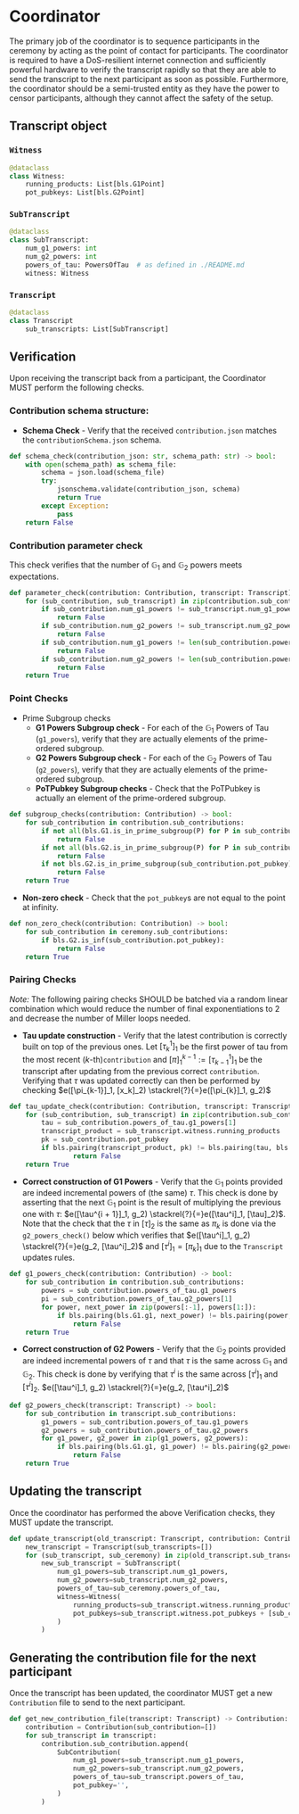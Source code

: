 # Coordinator

The primary job of the coordinator is to sequence participants in the ceremony by acting as the point of contact for participants. The coordinator is required to have a DoS-resilient internet connection and sufficiently powerful hardware to verify the transcript rapidly so that they are able to send the transcript to the next participant as soon as possible. Furthermore, the coordinator should be a semi-trusted entity as they have the power to censor participants, although they cannot affect the safety of the setup.


## Transcript object

### `Witness`

```python
@dataclass
class Witness:
    running_products: List[bls.G1Point]
    pot_pubkeys: List[bls.G2Point]
```

### `SubTranscript`

```python
@dataclass
class SubTranscript:
    num_g1_powers: int
    num_g2_powers: int
    powers_of_tau: PowersOfTau  # as defined in ./README.md
    witness: Witness
```

### `Transcript`

```python
@dataclass
class Transcript
    sub_transcripts: List[SubTranscript]
```

## Verification

Upon receiving the transcript back from a participant, the Coordinator MUST perform the following checks.

### Contribution schema structure:

- __Schema Check__ - Verify that the received `contribution.json` matches the `contributionSchema.json` schema.
```python
def schema_check(contribution_json: str, schema_path: str) -> bool:
    with open(schema_path) as schema_file:
        schema = json.load(schema_file)
        try:
            jsonschema.validate(contribution_json, schema)
            return True
        except Exception:
            pass
    return False
```


### Contribution parameter check

This check verifies that the number of $\mathbb{G}_1$ and $\mathbb{G}_2$ powers meets expectations.

```python
def parameter_check(contribution: Contribution, transcript: Transcript) -> bool:
    for (sub_contribution, sub_transcript) in zip(contribution.sub_contributions, transcript.sub_transcript):
        if sub_contribution.num_g1_powers != sub_transcript.num_g1_powers:
            return False
        if sub_contribution.num_g2_powers != sub_transcript.num_g2_powers:
            return False
        if sub_contribution.num_g1_powers != len(sub_contribution.powers_of_tau.g1_powers):
            return False
        if sub_contribution.num_g2_powers != len(sub_contribution.powers_of_tau.g2_powers):
            return False
    return True
```


### Point Checks

- Prime Subgroup checks
    - __G1 Powers Subgroup check__ - For each of the $\mathbb{G}_1$ Powers of Tau (`g1_powers`), verify that they are actually elements of the prime-ordered subgroup.
    - __G2 Powers Subgroup check__ - For each of the $\mathbb{G}_2$ Powers of Tau (`g2_powers`), verify that they are actually elements of the prime-ordered subgroup.
    - __PoTPubkey Subgroup checks__ - Check that the PoTPubkey is actually an element of the prime-ordered subgroup.

```python
def subgroup_checks(contribution: Contribution) -> bool:
    for sub_contribution in contribution.sub_contributions:
        if not all(bls.G1.is_in_prime_subgroup(P) for P in sub_contribution.powers_of_tau.g1_powers):
            return False
        if not all(bls.G2.is_in_prime_subgroup(P) for P in sub_contribution.powers_of_tau.g2_powers):
            return False
        if not bls.G2.is_in_prime_subgroup(sub_contribution.pot_pubkey):
            return False
    return True
```

- __Non-zero check__ - Check that the `pot_pubkey`s are not equal to the point at infinity.
```python
def non_zero_check(contribution: Contribution) -> bool:
    for sub_contribution in ceremony.sub_contributions:
        if bls.G2.is_inf(sub_contribution.pot_pubkey):
            return False
    return True
```

### Pairing Checks

_Note:_ The following pairing checks SHOULD be batched via a random linear combination which would reduce the number of final exponentiations to 2 and decrease the number of Miller loops needed.

- __Tau update construction__ - Verify that the latest contribution is correctly built on top of the previous ones. Let $[\tau^1_{k}]_1$ be the first power of tau from the most recent ($k$-th)`contribution` and $[\pi]_1^{k-1} := [\tau^1_{k-1}]_1$ be the transcript after updating from the previous correct `contribution`.  Verifying that $\tau$ was updated correctly can then be performed by checking $e([\pi_{k-1}]_1, [x_k]_2) \stackrel{?}{=}e([\pi_{k}]_1, g_2)$

```python
def tau_update_check(contribution: Contribution, transcript: Transcript) -> bool:
    for (sub_contribution, sub_transcript) in zip(contribution.sub_contributions, transcript.sub_transcripts):
        tau = sub_contribution.powers_of_tau.g1_powers[1]
        transcript_product = sub_transcript.witness.running_products
        pk = sub_contribution.pot_pubkey
        if bls.pairing(transcript_product, pk) != bls.pairing(tau, bls.G2.g2):
                return False
    return True
```

- __Correct construction of G1 Powers__ - Verify that the $\mathbb{G}_1$ points provided are indeed incremental powers of (the same) $\tau$. This check is done by asserting that the next $\mathbb{G}_1$ point is the result of multiplying the previous one with $\tau$: $e([\tau^{i + 1}]_1, g_2) \stackrel{?}{=}e([\tau^i]_1, [\tau]_2)$. Note that the check that the $\tau$ in $[\tau]_2$ is the same as $\pi_k$ is done via the `g2_powers_check()` below which verifies that $e([\tau^i]_1, g_2) \stackrel{?}{=}e(g_2, [\tau^i]_2)$ and $[\tau^i]_1 = [\pi_k]_1$ due to the `Transcript` updates rules.

```python
def g1_powers_check(contribution: Contribution) -> bool:
    for sub_contribution in contribution.sub_contributions:
        powers = sub_contribution.powers_of_tau.g1_powers
        pi = sub_contribution.powers_of_tau.g2_powers[1]
        for power, next_power in zip(powers[:-1], powers[1:]):
            if bls.pairing(bls.G1.g1, next_power) != bls.pairing(power, pi):
                return False
    return True
```

- __Correct construction of G2 Powers__ - Verify that the $\mathbb{G}_2$ points provided are indeed incremental powers of $\tau$ and that $\tau$ is the same across $\mathbb{G}_1$ and $\mathbb{G}_2$. This check is done by verifying that $\tau^i$ is the same across $[\tau^i]_1$ and $[\tau^i]_2$. $e([\tau^i]_1, g_2) \stackrel{?}{=}e(g_2, [\tau^i]_2)$

```python
def g2_powers_check(transcript: Transcript) -> bool:
    for sub_contribution in transcript.sub_contributions:
        g1_powers = sub_contribution.powers_of_tau.g1_powers
        g2_powers = sub_contribution.powers_of_tau.g2_powers
        for g1_power, g2_power in zip(g1_powers, g2_powers):
            if bls.pairing(bls.G1.g1, g1_power) != bls.pairing(g2_power, bls.G2.g2):
                return False
    return True
```

## Updating the transcript

Once the coordinator has performed the above Verification checks, they MUST update the transcript.


```python
def update_transcript(old_transcript: Transcript, contribution: Contribution) -> Transcript:
    new_transcript = Transcript(sub_transcripts=[])
    for (sub_transcript, sub_ceremony) in zip(old_transcript.sub_transcripts, contribution.sub_ceremonies):
        new_sub_transcript = SubTranscript(
            num_g1_powers=sub_transcript.num_g1_powers,
            num_g2_powers=sub_transcript.num_g2_powers,
            powers_of_tau=sub_ceremony.powers_of_tau,
            witness=Witness(
                running_products=sub_transcript.witness.running_products + [sub_ceremony.powers_of_tau.g1_powers[1]],
                pot_pubkeys=sub_transcript.witness.pot_pubkeys + [sub_ceremony.pot_pubkey],
            )
        )
```

## Generating the contribution file for the next participant

Once the transcript has been updated, the coordinator MUST get a new `Contribution` file to send to the next participant.

```python
def get_new_contribution_file(transcript: Transcript) -> Contribution:
    contribution = Contribution(sub_contribution=[])
    for sub_transcript in transcript:
        contribution.sub_contribution.append(
            SubContribution(
                num_g1_powers=sub_transcript.num_g1_powers,
                num_g2_powers=sub_transcript.num_g2_powers,
                powers_of_tau=sub_transcript.powers_of_tau,
                pot_pubkey='',
            )
        )
```

